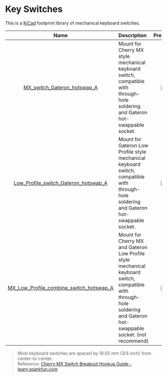 # Key Switches

This is a [KiCad](https://www.kicad.org/) footprint library of mechanical keyboard switches.

|                                  Name                                  | Description                                                                                                                    |              Preview               |
| :--------------------------------------------------------------------: | :----------------------------------------------------------------------------------------------------------------------------- | :--------------------------------: |
| [MX_switch_Gateron_hotswap_A](./MX_switch_Gateron_hotswap_A.kicad_mod) | Mount for Cherry MX style mechanical keyboard switch, compatible with through-hole soldering and Gateron hot-swappable socket. | ![](https://i.imgur.com/1LXt14K.png) |
| [Low_Profile_switch_Gateron_hotswap_A](./Low_Profile_switch_Gateron_hotswap_A.kicad_mod) | Mount for Gateron Low Profile style mechanical keyboard switch, compatible with through-hole soldering and Gateron hot-swappable socket. | ![](https://i.imgur.com/Qr6qtoj.png) |
| [MX_Low_Profile_combine_switch_hotswap_A](./MX_Low_Profile_combine_switch_hotswap_A.kicad_mod) | Mount for Cherry MX and Gateron Low Profile style mechanical keyboard switch, compatible with through-hole soldering and Gateron hot-swappable socket. (not recommend) | ![](https://i.imgur.com/pJa5Bhd.png) |

> Most keyboard switches are spaced by 19.05 mm (3/4 inch) from center-to-center.  
> Reference: [Cherry MX Switch Breakout Hookup Guide - learn.sparkfun.com](https://learn.sparkfun.com/tutorials/cherry-mx-switch-breakout-hookup-guide/all#matrixing-breakouts)
